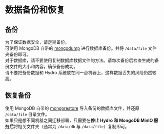 # 数据备份和恢复

## 备份

为了保证数据安全，请定期备份。  
可使用 MongoDB 自带的 [mongodump](https://docs.mongodb.com/database-tools/mongodump/) 进行数据库备份。并将 `/data/file` 文件夹备份即可。  
对于数据库，请不要使用复制数据库数据文件的方法。请每次备份后检查生成的备份文件的大小和内容，确保备份成功。  
请不要把备份数据和 Hydro 系统放在同一台机器上，这样数据丢失的风险仍然较高。  

## 恢复备份

使用 MongoDB 自带的 [mongorestore](https://docs.mongodb.com/database-tools/mongorestore/) 导入备份的数据库文件，并还原 `/data/file` 目录文件。  
如果只是想不同机器之间迁移部署，只需要在**停止 Hydro 和 MongoDB MinIO 服务后**将相关文件夹（通常为 `/data/db` 与 `/data/file`）复制即可。
